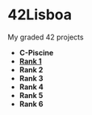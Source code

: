 # 42Lisboa
My graded 42 projects

* **C-Piscine**
* [**Rank 1**](https://github.com/WudDoo/42Lisboa/tree/main/Rank%201)
* **Rank 2**
* **Rank 3**
* **Rank 4**
* **Rank 5**
* **Rank 6**
